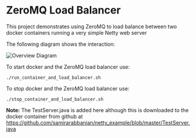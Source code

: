 ZeroMQ Load Balancer
====================

This project demonstrates using ZeroMQ to load balance between two docker containers running a very simple Netty web server

The following diagram shows the interaction:

![Overview Diagram](https://github.com/samirarabbanian/software_upgrade.git/overviewDiagram_2014_02_14.png)

To start docker and the ZeroMQ load balancer use:

    ./run_container_and_load_balancer.sh

To stop docker and the ZeroMQ load balancer use:

    ./stop_container_and_load_balancer.sh

**Note:** The TestServer.java is added here although this is downloaded to the docker container from github at https://github.com/samirarabbanian/netty_example/blob/master/TestServer.java
